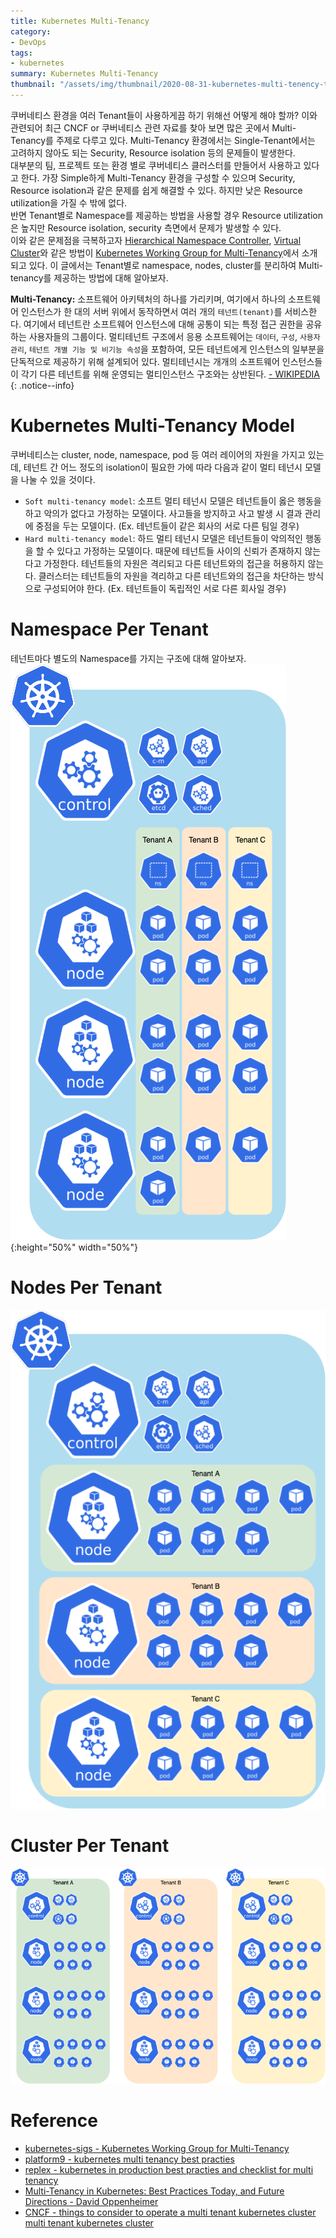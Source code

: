 ```yaml
---
title: Kubernetes Multi-Tenancy
category: 
- DevOps
tags:
- kubernetes
summary: Kubernetes Multi-Tenancy
thumbnail: "/assets/img/thumbnail/2020-08-31-kubernetes-multi-tenency-thumbnail.png"
---
```

쿠버네티스 환경을 여러 Tenant들이 사용하게끔 하기 위해선 어떻게 해야 할까? 이와 관련되어 최근 CNCF or 쿠버네티스 관련 자료를 찾아 보면 많은 곳에서 Multi-Tenancy를 주제로 다루고 있다. Multi-Tenancy 환경에서는 Single-Tenant에서는 고려하지 않아도 되는 Security, Resource isolation 등의 문제들이 발생한다.  
대부분의 팀, 프로젝트 또는 환경 별로 쿠버네티스 클러스터를 만들어서 사용하고 있다고 한다. 가장 Simple하게 Multi-Tenancy 환경을 구성할 수 있으며 Security, Resource isolation과 같은 문제를 쉽게 해결할 수 있다. 하지만 낮은 Resource utilization을 가질 수 밖에 없다.  
반면 Tenant별로 Namespace를 제공하는 방법을 사용할 경우 Resource utilization은 높지만 Resource isolation, security 측면에서 문제가 발생할 수 있다.  
이와 같은 문제점을 극복하고자 [Hierarchical Namespace Controller](https://github.com/kubernetes-sigs/multi-tenancy/tree/master/incubator/hnc), [Virtual Cluster](https://github.com/kubernetes-sigs/multi-tenancy/tree/master/incubator/virtualcluster)와 같은 방법이 [Kubernetes Working Group for Multi-Tenancy](https://github.com/kubernetes-sigs/multi-tenancy)에서 소개되고 있다. 이 글에서는 Tenant별로 namespace, nodes, cluster를 분리하여 Multi-tenancy를 제공하는 방법에 대해 알아보자.

**Multi-Tenancy:** 소프트웨어 아키텍처의 하나를 가리키며, 여기에서 하나의 소프트웨어 인스턴스가 한 대의 서버 위에서 동작하면서 여러 개의 `테넌트(tenant)`를 서비스한다. 여기에서 테넌트란 소프트웨어 인스턴스에 대해 공통이 되는 특정 접근 권한을 공유하는 사용자들의 그룹이다. 멀티테넌트 구조에서 응용 소프트웨어는 `데이터`, `구성`, `사용자 관리`, `테넌트 개별 기능 및 비기능 속성`을 포함하여, 모든 테넌트에게 인스턴스의 일부분을 단독적으로 제공하기 위해 설계되어 있다. 멀티테넌시는 개개의 소프트웨어 인스턴스들이 각기 다른 테넌트를 위해 운영되는 멀티인스턴스 구조와는 상반된다. [- WIKIPEDIA](https://ko.wikipedia.org/wiki/%EB%A9%80%ED%8B%B0%ED%85%8C%EB%84%8C%EC%8B%9C)
{: .notice--info}

# Kubernetes Multi-Tenancy Model
쿠버네티스는 cluster, node, namespace, pod 등 여러 레이어의 자원을 가지고 있는데, 테넌트 간 어느 정도의 isolation이 필요한 가에 따라 다음과 같이 멀티 테넌시 모델을 나눌 수 있을 것이다.
- `Soft multi-tenancy model`: 소프트 멀티 테넌시 모델은 테넌트들이 옳은 행동을 하고 악의가 없다고 가정하는 모델이다. 사고들을 방지하고 사고 발생 시 결과 관리에 중점을 두는 모델이다. (Ex. 테넌트들이 같은 회사의 서로 다른 팀일 경우)
- `Hard multi-tenancy model`: 하드 멀티 테넌시 모델은 테넌트들이 악의적인 행동을 할 수 있다고 가정하는 모델이다. 때문에 테넌트들 사이의 신뢰가 존재하지 않는다고 가정한다. 테넌트들의 자원은 격리되고 다른 테넌트와의 접근을 허용하지 않는다. 클러스터는 테넌트들의 자원을 격리하고 다른 테넌트와의 접근을 차단하는 방식으로 구성되어야 한다. (Ex. 테넌트들이 독립적인 서로 다른 회사일 경우)

# Namespace Per Tenant
테넌트마다 별도의 Namespace를 가지는 구조에 대해 알아보자.
![kubernetes namespace per tenant](/assets/img/posts/2020-08-31-kubernetes-multi-tenancy(1).png){:height="50%" width="50%"}
# Nodes Per Tenant
![kubernetes namespace per tenant](/assets/img/posts/2020-08-31-kubernetes-multi-tenancy(2).png)

# Cluster Per Tenant
![kubernetes namespace per tenant](/assets/img/posts/2020-08-31-kubernetes-multi-tenancy(3).png)

# Reference
- [kubernetes-sigs - Kubernetes Working Group for Multi-Tenancy](https://github.com/kubernetes-sigs/multi-tenancy)
- [platform9 - kubernetes multi tenancy best practies](https://platform9.com/blog/kubernetes-multi-tenancy-best-practices/)
- [replex - kubernetes in production best practies and checklist for multi tenancy](https://www.replex.io/blog/kubernetes-in-production-best-practices-and-checklist-for-multi-tenancy)
- [Multi-Tenancy in Kubernetes: Best Practices Today, and Future Directions - David Oppenheimer](https://www.youtube.com/watch?v=xygE8DbwJ7c)
- [CNCF - things to consider to operate a multi tenant kubernetes cluster multi tenant kubernetes cluster](https://www.cncf.io/webinars/things-to-consider-to-operate-a-multi-tenant-kubernetes-cluster-multi-tenant-kubernetes-cluster%eb%a5%bc-%ec%9a%b4%ec%98%81%ed%95%98%ea%b8%b0-%ec%9c%84%ed%95%b4-%ea%b3%a0%eb%a0%a4%ed%95%a0/)
